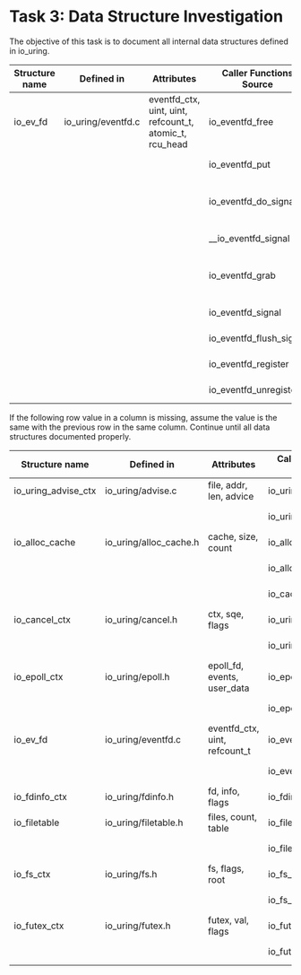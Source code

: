 # Task 3: Data Structure Investigation
The objective of this task is to document all internal data structures defined in io_uring. 

Structure name | Defined in | Attributes | Caller Functions Source | source caller | usage
---------------|------------|------------|-------------------------|---------------|-------------------
io_ev_fd       | io_uring/eventfd.c | eventfd_ctx, uint, uint, refcount_t, atomic_t, rcu_head | io_eventfd_free | io_uring/eventfd.c | local variable
| | | | io_eventfd_put | io_uring/eventfd.c | function parameter
| | | | io_eventfd_do_signal | io_uring/eventfd.c | local variable, function parameter
| | | | __io_eventfd_signal | io_uring/eventfd.c | function parameter
| | | | io_eventfd_grab | io_uring/eventfd.c | return value, local variable
| | | | io_eventfd_signal | io_uring/eventfd.c | local variable 
| | | | io_eventfd_flush_signal | io_uring/eventfd.c | local variable
| | | | io_eventfd_register | io_uring/eventfd.c | local variable
| | | | io_eventfd_unregister | io_uring/eventfd.c | function parameter

If the following row value in a column is missing, assume the value is the same with the previous row in the same column. 
Continue until all data structures documented properly.

Structure name      | Defined in              | Attributes                        | Caller Functions Source   | source caller         | usage
--------------------|------------------------|-----------------------------------|--------------------------|-----------------------|-------------------
io_uring_advise_ctx | io_uring/advise.c      | file, addr, len, advice           | io_uring_advise_prep     | io_uring/advise.c     | local variable
|                   |                        |                                   | io_uring_advise          | io_uring/advise.c     | function parameter
io_alloc_cache      | io_uring/alloc_cache.h | cache, size, count                | io_alloc_cache_get       | io_uring/alloc_cache.c| function parameter
|                   |                        |                                   | io_alloc_cache_put       | io_uring/alloc_cache.c| function parameter
|                   |                        |                                   | io_cache_alloc_new       | io_uring/alloc_cache.c| local variable
io_cancel_ctx       | io_uring/cancel.h      | ctx, sqe, flags                   | io_uring_cancel_req      | io_uring/cancel.c     | local variable
|                   |                        |                                   | io_uring_cancel_fd       | io_uring/cancel.c     | function parameter
io_epoll_ctx        | io_uring/epoll.h       | epoll_fd, events, user_data       | io_epoll_add             | io_uring/epoll.c      | local variable
|                   |                        |                                   | io_epoll_remove          | io_uring/epoll.c      | function parameter
io_ev_fd            | io_uring/eventfd.c     | eventfd_ctx, uint, refcount_t     | io_eventfd_free          | io_uring/eventfd.c    | local variable
|                   |                        |                                   | io_eventfd_put           | io_uring/eventfd.c    | function parameter
io_fdinfo_ctx       | io_uring/fdinfo.h      | fd, info, flags                   | io_fdinfo_show           | io_uring/fdinfo.c     | local variable
io_filetable        | io_uring/filetable.h   | files, count, table               | io_filetable_alloc       | io_uring/filetable.c  | return value
|                   |                        |                                   | io_filetable_free        | io_uring/filetable.c  | function parameter
io_fs_ctx           | io_uring/fs.h          | fs, flags, root                   | io_fs_prep               | io_uring/fs.c         | local variable
|                   |                        |                                   | io_fs_commit             | io_uring/fs.c         | function parameter
io_futex_ctx        | io_uring/futex.h       | futex, val, flags                 | io_futex_wait            | io_uring/futex.c      | local variable
|                   |                        |                                   | io_futex_wake            | io_uring/futex.c      | function parameter